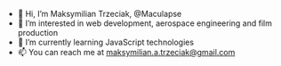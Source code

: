 - 👋 Hi, I’m Maksymilian Trzeciak, @Maculapse
- 👀 I’m interested in web development, aerospace engineering and film production
- 🌱 I’m currently learning JavaScript technologies
- 📫 You can reach me at maksymilian.a.trzeciak@gmail.com
